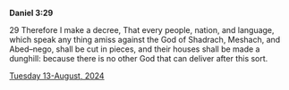 **Daniel 3:29**

29 Therefore I make a decree, That every people, nation, and language, which speak any thing amiss against the God of Shadrach, Meshach, and Abed–nego, shall be cut in pieces, and their houses shall be made a dunghill: because there is no other God that can deliver after this sort.

[Tuesday 13-August, 2024](https://getbible.life/kjv/Daniel/3/29)
